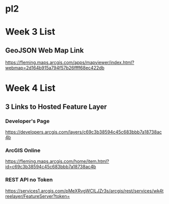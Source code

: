 # pl2

# Week 3 List 

## GeoJSON Web Map Link
https://fleming.maps.arcgis.com/apps/mapviewer/index.html?webmap=2d164b915a794f57b26ffff68ec422db

# Week 4 List

## 3 Links to Hosted Feature Layer

### Developer's Page
https://developers.arcgis.com/layers/c69c3b38594c45c683bbb7a18738ac4b

### ArcGIS Online
https://fleming.maps.arcgis.com/home/item.html?id=c69c3b38594c45c683bbb7a18738ac4b

### REST API no Token
https://services1.arcgis.com/pMeXRvgWClLJZr3s/arcgis/rest/services/wk4treelayer/FeatureServer?token=
